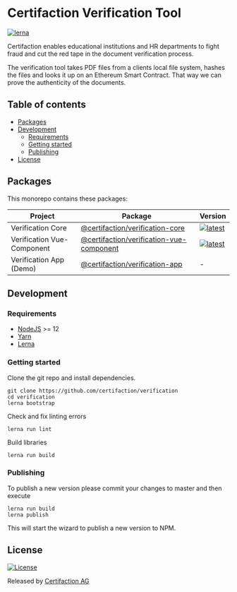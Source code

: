 # Certifaction Verification Tool

[![lerna][lerna]][lerna-url]

Certifaction enables educational institutions and HR departments to fight fraud and cut the red tape in the document verification process.

The verification tool takes PDF files from a clients local file system, hashes the files and looks it up on an Ethereum Smart Contract. That way we can prove the authenticity of the documents.

## Table of contents

* [Packages](#packages)
* [Development](#development)
    * [Requirements](#requirements)
    * [Getting started](#getting-started)
    * [Publishing](#publishing)
* [License](#license)

## Packages

This monorepo contains these packages:

| Project | Package | Version |
|---|---|---|
| Verification Core | [@certifaction/verification-core](https://github.com/certifaction/verification/tree/master/packages/verification-core) | [![latest](https://img.shields.io/npm/v/%40certifaction%2Fverification-core/latest.svg)](https://npmjs.com/package/@certifaction/verification-core) |
| Verification Vue-Component | [@certifaction/verification-vue-component](https://github.com/certifaction/verification/tree/master/packages/verification-vue-component) | [![latest](https://img.shields.io/npm/v/%40certifaction%2Fverification-vue-component/latest.svg)](https://npmjs.com/package/@certifaction/verification-vue-component) |
| Verification App (Demo) | [@certifaction/verification-app](https://github.com/certifaction/verification/tree/master/packages/verification-app) | - |

## Development

### Requirements

* [NodeJS](https://nodejs.org) >= 12
* [Yarn](https://yarnpkg.com)
* [Lerna](https://lerna.js.org/)

### Getting started

Clone the git repo and install dependencies.
```shell script
git clone https://github.com/certifaction/verification
cd verification
lerna bootstrap
```

Check and fix linting errors
```shell script
lerna run lint
```

Build libraries
```shell script
lerna run build
```

### Publishing

To publish a new version please commit your changes to master and then execute

```shell script
lerna run build
lerna publish
```

This will start the wizard to publish a new version to NPM.

## License

[![License](https://img.shields.io/badge/license-MIT-blue.svg)](https://github.com/certifaction/verification/blob/master/LICENSE)

Released by [Certifaction AG](https://certifaction.com)

[lerna]: https://img.shields.io/badge/maintained%20with-lerna-cc00ff.svg
[lerna-url]: https://lerna.js.org/
